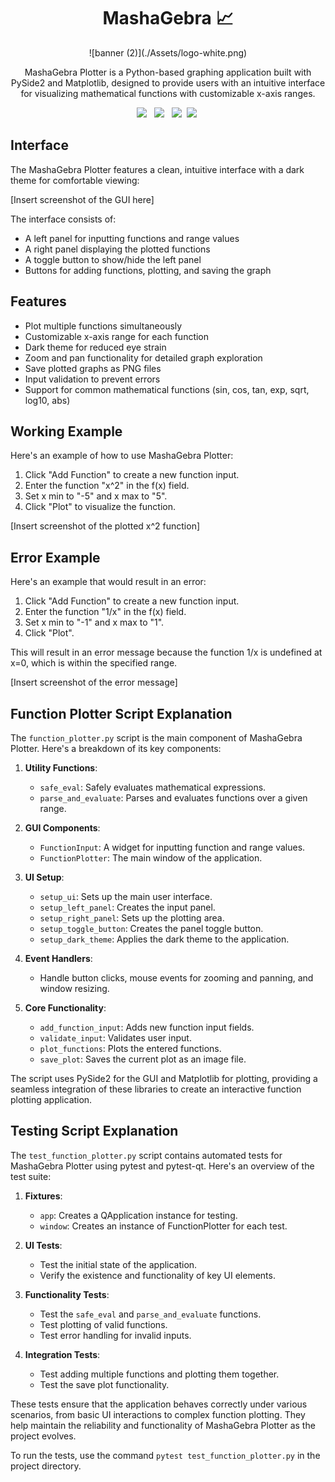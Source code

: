 <!-- PROJECT LOGO -->
<div align="center">
<h1 align="center"> MashaGebra 📈 </h1>
![banner (2)](./Assets/logo-white.png)
<p align="center">
 MashaGebra Plotter is a Python-based graphing application built with PySide2 and Matplotlib, designed to provide users with an intuitive interface for visualizing mathematical functions with customizable x-axis ranges.
</p>
<a style="text-decoration:none">
<img src="https://img.shields.io/badge/numpy-%23013243.svg?style=for-the-badge&logo=numpy&logoColor=white"/> &nbsp;
<img src="https://img.shields.io/badge/Matplotlib-%23ffffff.svg?style=for-the-badge&logo=Matplotlib&logoColor=black"/>
&nbsp;
<img src="https://img.shields.io/badge/Qt-qmake-green.svg"/>&nbsp;
<img src="https://img.shields.io/badge/Python-3776AB?style=for-the-badge&logo=python&logoColor=white"/>&nbsp;
</div>

## Interface

The MashaGebra Plotter features a clean, intuitive interface with a dark theme for comfortable viewing:

[Insert screenshot of the GUI here]

The interface consists of:
- A left panel for inputting functions and range values
- A right panel displaying the plotted functions
- A toggle button to show/hide the left panel
- Buttons for adding functions, plotting, and saving the graph

## Features

- Plot multiple functions simultaneously
- Customizable x-axis range for each function
- Dark theme for reduced eye strain
- Zoom and pan functionality for detailed graph exploration
- Save plotted graphs as PNG files
- Input validation to prevent errors
- Support for common mathematical functions (sin, cos, tan, exp, sqrt, log10, abs)

## Working Example

Here's an example of how to use MashaGebra Plotter:

1. Click "Add Function" to create a new function input.
2. Enter the function "x^2" in the f(x) field.
3. Set x min to "-5" and x max to "5".
4. Click "Plot" to visualize the function.

[Insert screenshot of the plotted x^2 function]

## Error Example

Here's an example that would result in an error:

1. Click "Add Function" to create a new function input.
2. Enter the function "1/x" in the f(x) field.
3. Set x min to "-1" and x max to "1".
4. Click "Plot".

This will result in an error message because the function 1/x is undefined at x=0, which is within the specified range.

[Insert screenshot of the error message]

## Function Plotter Script Explanation

The `function_plotter.py` script is the main component of MashaGebra Plotter. Here's a breakdown of its key components:

1. **Utility Functions**: 
   - `safe_eval`: Safely evaluates mathematical expressions.
   - `parse_and_evaluate`: Parses and evaluates functions over a given range.

2. **GUI Components**:
   - `FunctionInput`: A widget for inputting function and range values.
   - `FunctionPlotter`: The main window of the application.

3. **UI Setup**:
   - `setup_ui`: Sets up the main user interface.
   - `setup_left_panel`: Creates the input panel.
   - `setup_right_panel`: Sets up the plotting area.
   - `setup_toggle_button`: Creates the panel toggle button.
   - `setup_dark_theme`: Applies the dark theme to the application.

4. **Event Handlers**:
   - Handle button clicks, mouse events for zooming and panning, and window resizing.

5. **Core Functionality**:
   - `add_function_input`: Adds new function input fields.
   - `validate_input`: Validates user input.
   - `plot_functions`: Plots the entered functions.
   - `save_plot`: Saves the current plot as an image file.

The script uses PySide2 for the GUI and Matplotlib for plotting, providing a seamless integration of these libraries to create an interactive function plotting application.

## Testing Script Explanation

The `test_function_plotter.py` script contains automated tests for MashaGebra Plotter using pytest and pytest-qt. Here's an overview of the test suite:

1. **Fixtures**:
   - `app`: Creates a QApplication instance for testing.
   - `window`: Creates an instance of FunctionPlotter for each test.

2. **UI Tests**:
   - Test the initial state of the application.
   - Verify the existence and functionality of key UI elements.

3. **Functionality Tests**:
   - Test the `safe_eval` and `parse_and_evaluate` functions.
   - Test plotting of valid functions.
   - Test error handling for invalid inputs.

4. **Integration Tests**:
   - Test adding multiple functions and plotting them together.
   - Test the save plot functionality.

These tests ensure that the application behaves correctly under various scenarios, from basic UI interactions to complex function plotting. They help maintain the reliability and functionality of MashaGebra Plotter as the project evolves.

To run the tests, use the command `pytest test_function_plotter.py` in the project directory.